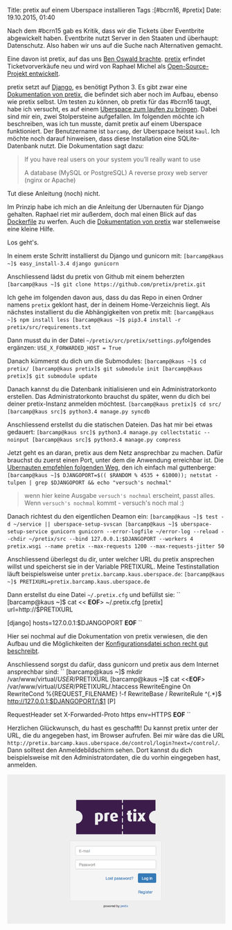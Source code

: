 Title: pretix auf einem Uberspace installieren
Tags :[#bcrn16, #pretix]
Date: 19.10.2015, 01:40

Nach dem #bcrn15 gab es Kritik, dass wir die Tickets über Eventbrite abgewickelt haben. Eventbrite nutzt Server in den Staaten und überhaupt: Datenschutz. Also haben wir uns auf die Suche nach Alternativen gemacht. 

Eine davon ist pretix, auf das uns [Ben Oswald brachte](https://twitter.com/_nazco_/status/611583006302695426). [pretix](http://pretix.eu) erfindet Ticketvorverkäufe neu und wird von Raphael Michel als [Open-Source-Projekt entwickelt](https://github.com/pretix/pretix).

pretix setzt auf [Django](https://www.djangoproject.com), es benötigt Python 3. Es gibt zwar eine [Dokumentation von pretix](http://docs.pretix.eu/en/latest/index.html), die befindet sich aber noch im Aufbau, ebenso wie pretix selbst. Um testen zu können, ob pretix für das #bcrn16 taugt, habe ich versucht, es auf einem [Uberspace zum laufen zu bringen](https://wiki.uberspace.de/cool:django). Dabei sind mir ein, zwei Stolpersteine aufgefallen. Im folgenden möchte ich beschreiben, was ich tun musste, damit pretix auf einem Uberspace funktioniert. Der Benutzername ist `barcamp`, der  Uberspace heisst `kaul`. Ich möchte noch darauf hinweisen, dass diese Installation eine SQLite-Datenbank nutzt. Die Dokumentation sagt dazu:

> If you have real users on your system you’ll really want to use
>
> A database (MySQL or PostgreSQL)
> A reverse proxy web server (nginx or Apache)

Tut diese Anleitung (noch) nicht.

Im Prinzip habe ich mich an die Anleitung der Ubernauten für Django gehalten. Raphael riet mir außerdem, doch mal einen Blick auf das [Dockerfile](https://github.com/pretix/pretix/tree/master/deployment/docker/standalone) zu werfen. Auch die [Dokumentation von pretix](http://docs.pretix.eu/en/latest/index.html) war stellenweise eine kleine Hilfe.

Los geht's.

In einem erste Schritt installierst du Django und gunicorn mit:
``
[barcamp@kaus ~]$ easy_install-3.4 django gunicorn
``

Anschliessend lädst du pretix von Github mit einem beherzten 
``
[barcamp@kaus ~]$ git clone https://github.com/pretix/pretix.git
``

Ich gehe im folgenden davon aus, dass du das Repo in einen Ordner namens `pretix` geklont hast, der in deinem Home-Verzeichnis liegt. Als nächstes installierst du die Abhängigkeiten von pretix mit:
``
[barcamp@kaus ~]$ npm install less
[barcamp@kaus ~]$ pip3.4 install -r pretix/src/requirements.txt
``

Dann musst du in der Datei `~/pretix/src/pretix/settings.py`folgendes ergänzen:
``
USE_X_FORWARDED_HOST = True
``

Danach kümmerst du dich um die Submodules:
``
[barcamp@kaus ~]$ cd pretix/
[barcamp@kaus pretix]$ git submodule init
[barcamp@kaus pretix]$ git submodule update
``

Danach kannst du die Datenbank initialisieren und ein Administratorkonto erstellen. Das Administratorkonto brauchst du später, wenn du dich bei deiner pretix-Instanz anmelden möchtest.
``
[barcamp@kaus pretix]$ cd src/
[barcamp@kaus src]$ python3.4 manage.py syncdb
``

Anschliessend erstellst du die statischen Dateien. Das hat mir bei etwas gedauert:
``
[barcamp@kaus src]$ python3.4 manage.py collectstatic --noinput
[barcamp@kaus src]$ python3.4 manage.py compress
``

Jetzt geht es an daran, pretix aus dem Netz ansprechbar zu machen. Dafür brauchst du zuerst einen Port, unter dem die Anwendung erreichbar ist. Die [Ubernauten empfehlen folgenden Weg](https://wiki.uberspace.de/cool:django#deamon_einrichten), den ich einfach mal guttenberge:
``
[barcamp@kaus ~]$ DJANGOPORT=$(( $RANDOM % 4535 + 61000)); netstat -tulpen | grep $DJANGOPORT && echo "versuch's nochmal"
``

>  wenn hier keine Ausgabe `versuch's nochmal` erscheint, passt alles. Wenn `versuch's nochmal` kommt - versuch's noch mal :)

Danach richtest du den eigentlichen Deamon ein:
``
[barcamp@kaus ~]$ test -d ~/service || uberspace-setup-svscan
[barcamp@kaus ~]$ uberspace-setup-service gunicorn gunicorn --error-logfile ~/error-log --reload --chdir ~/pretix/src --bind 127.0.0.1:$DJANGOPORT --workers 4 pretix.wsgi --name pretix --max-requests 1200 --max-requests-jitter 50
``

Anschliessend überlegst du dir, unter welcher URL du pretix ansprechen willst und speicherst sie in der Variable PRETIXURL. Meine Testinstallation läuft beispielsweise unter `pretix.barcamp.kaus.uberspace.de`:
``
[barcamp@kaus ~]$ PRETIXURL=pretix.barcamp.kaus.uberspace.de
``

Dann erstellst du eine Datei `~/.pretix.cfg` und befüllst sie:
``
[barcamp@kaus ~]$ cat << __EOF__> ~/.pretix.cfg
[pretix]
url=http://$PRETIXURL

[django]
hosts=127.0.0.1:$DJANGOPORT
__EOF__
``

Hier sei nochmal auf die Dokumentation von pretix verwiesen, die den Aufbau und die Möglichkeiten der [Konfigurationsdatei schon recht gut beschreibt](http://docs.pretix.eu/en/latest/admin/config.html).

Anschliessend sorgst du dafür, dass gunicorn und pretix aus dem Internet ansprechbar sind:
``
[barcamp@kaus ~]$ mkdir /var/www/virtual/$USER/$PRETIXURL
[barcamp@kaus ~]$ cat <<__EOF__> /var/www/virtual/$USER/$PRETIXURL/.htaccess
RewriteEngine On
RewriteCond %{REQUEST_FILENAME} !-f
RewriteBase /
RewriteRule ^(.*)$ http://127.0.0.1:$DJANGOPORT/\$1 [P]
 
RequestHeader set X-Forwarded-Proto https env=HTTPS
__EOF__
``

Herzlichen Glückwunsch, du hast es geschafft! Du kannst pretix unter der URL, die du angegeben hast, im Browser aufrufen. Bei mir wäre das die URL `http://pretix.barcamp.kaus.uberspace.de/control/login?next=/control/`. Dann solltest den Anmeldebildschirm sehen. Dort kannst du dich beispielsweise mit den Administratordaten, die du vorhin eingegeben hast, anmelden.

![Anmeldebildschirm von pretix](/img/IMG_99.png)
